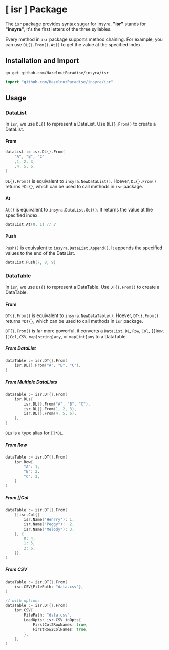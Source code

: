 # [ isr ] Package

The `isr` package provides syntax sugar for insyra. **"isr"** stands for **"insyra"**, it's the first letters of the three syllables.

Every method in `isr` package supports method chaining. For example, you can use `DL{}.From().At()` to get the value at the specified index.

## Installation and Import

```bash
go get github.com/HazelnutParadise/insyra/isr
```

```go
import "github.com/HazelnutParadise/insyra/isr"
```

## Usage

### DataList

In `isr`, we use `DL{}` to represent a DataList. Use `DL{}.From()` to create a DataList.

#### From

```go
dataList := isr.DL{}.From(
    "A", "B", "C"
    ,1, 2, 3,
    ,4, 5, 6,
)
```

`DL{}.From()` is equivalent to `insyra.NewDataList()`. Hoever, `DL{}.From()` returns `*DL{}`, which can be used to call methods in `isr` package.

#### At

`At()` is equivalent to `insyra.DataList.Get()`. It returns the value at the specified index.

```go
dataList.At(0, 1) // 2
```

#### Push

`Push()` is equivalent to `insyra.DataList.Append()`. It appends the specified values to the end of the DataList.

```go
dataList.Push(7, 8, 9)
```

### DataTable

In `isr`, we use `DT{}` to represent a DataTable. Use `DT{}.From()` to create a DataTable.

#### From

`DT{}.From()` is equivalent to `insyra.NewDataTable()`. Hoever, `DT{}.From()` returns `*DT{}`, which can be used to call methods in `isr` package.

`DT{}.From()` is far more powerful, it converts a `DataList`, `DL`, `Row`, `Col`, `[]Row`, `[]Col`, `CSV`, `map[string]any`, or `map[int]any` to a DataTable.

##### From DataList

```go
dataTable := isr.DT{}.From(
    isr.DL{}.From("A", "B", "C"),
)
```

##### From Multiple DataLists

```go
dataTable := isr.DT{}.From(
    isr.DLs{
        isr.DL{}.From("A", "B", "C"),
        isr.DL{}.From(1, 2, 3),
        isr.DL{}.From(4, 5, 6),
    },
)
```

`DLs` is a type alias for `[]*DL`.

##### From Row

```go
dataTable := isr.DT{}.From(
    isr.Row{
        "A": 1,
        "B": 2,
        "C": 3,
    }
)
```

##### From []Col

```go
dataTable := isr.DT{}.From(
    []isr.Col{{
        isr.Name("Henrry"): 1,
        isr.Name("Peggy"):  2,
        isr.Name("Melody"): 3,
    }, {
        0: 4,
        1: 5,
        2: 6,
    }},
)
```

##### From CSV

```go
dataTable := isr.DT{}.From(
    isr.CSV{FilePath: "data.csv"},
)

// with options
dataTable := isr.DT{}.From(
    isr.CSV{
        FilePath: "data.csv",
        LoadOpts: isr.CSV_inOpts{
            FirstCol2RowNames: true,
            FirstRow2ColNames: true,
        },
    },
)
```